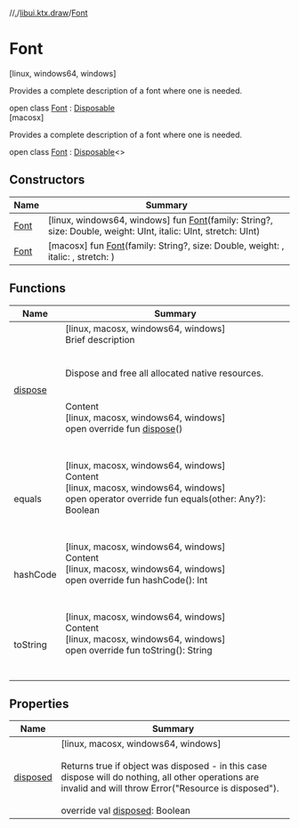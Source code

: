 //[.](../../index.md)/[libui.ktx.draw](../index.md)/[Font](index.md)



# Font  
 [linux, windows64, windows] 

Provides a complete description of a font where one is needed.

  
  
open class [Font](index.md) : [Disposable](../../libui.ktx/-disposable/index.md)<uiFontDescriptor>    
 [macosx] 

Provides a complete description of a font where one is needed.

  
  
open class [Font](index.md) : [Disposable](../../libui.ktx/-disposable/index.md)<<ERROR CLASS>>    


## Constructors  
  
|  Name|  Summary| 
|---|---|
| [Font](-font.md)|  [linux, windows64, windows] fun [Font](-font.md)(family: String?, size: Double, weight: UInt, italic: UInt, stretch: UInt)   <br>
| [Font](-font.md)|  [macosx] fun [Font](-font.md)(family: String?, size: Double, weight: <ERROR CLASS>, italic: <ERROR CLASS>, stretch: <ERROR CLASS>)   <br>


## Functions  
  
|  Name|  Summary| 
|---|---|
| [dispose](../../libui.ktx/-disposable/dispose.md)| [linux, macosx, windows64, windows]  <br>Brief description  <br><br><br>Dispose and free all allocated native resources.<br><br>  <br>Content  <br>[linux, macosx, windows64, windows]  <br>open override fun [dispose](../../libui.ktx/-disposable/dispose.md)()  <br><br><br>
| equals| [linux, macosx, windows64, windows]  <br>Content  <br>[linux, macosx, windows64, windows]  <br>open operator override fun equals(other: Any?): Boolean  <br><br><br>
| hashCode| [linux, macosx, windows64, windows]  <br>Content  <br>[linux, macosx, windows64, windows]  <br>open override fun hashCode(): Int  <br><br><br>
| toString| [linux, macosx, windows64, windows]  <br>Content  <br>[linux, macosx, windows64, windows]  <br>open override fun toString(): String  <br><br><br>


## Properties  
  
|  Name|  Summary| 
|---|---|
| [disposed](index.md#libui.ktx.draw/Font/disposed/#/PointingToDeclaration/)|  [linux, macosx, windows64, windows] <br><br>Returns true if object was disposed - in this case dispose will do nothing, all other operations are invalid and will throw Error("Resource is disposed").<br><br>override val [disposed](index.md#libui.ktx.draw/Font/disposed/#/PointingToDeclaration/): Boolean   <br>


